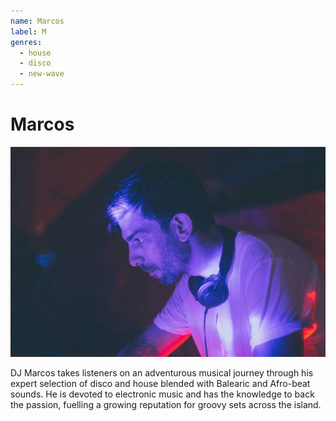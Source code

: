 ```yaml
---
name: Marcos
label: M
genres:
  - house
  - disco
  - new-wave
---
```


# Marcos

![](./assets/images/MARCOS.jpg)

DJ Marcos takes listeners on an adventurous musical journey through his expert selection of disco and house blended with Balearic and Afro-beat sounds. He is devoted to electronic music and has the knowledge to back the passion, fuelling a growing reputation for groovy sets across the island.
